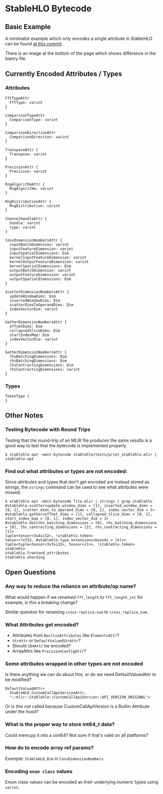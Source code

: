 # StableHLO Bytecode

## Basic Example
A minimalist example which only encodes a single attribute in StableHLO can be found [at this commit](https://github.com/openxla/stablehlo/commit/00e3dc98d8d956e5e494be3022df973821e58e91
). 

There is an image at the bottom of the page which shows difference in the bianry file.

## Currently Encoded Attributes / Types

### Attributes

```
FftTypeAttr
  FftType: varint
}

ComparisonTypeAttr
  ComparisonType: varint
}

ComparisonDirectionAttr
  ComparisonDirection: varint
}

TransposeAttr {
  Transpose: varint
}

PrecisionAttr {
  Precision: varint
}

RngAlgorithmAttr {
  RngAlgorithm: varint
}

RngDistributionAttr {
  RngDistribution: varint
}

ChannelHandleAttr {
  handle: varint
  type: varint
}

ConvDimensionNumbersAttr {
  inputBatchDimension: varint
  inputFeatureDimension: varint
  inputSpatialDimensions: Dim
  kernelInputFeatureDimension: varint
  kernelOutputFeatureDimension: varint
  kernelSpatialDimensions: Dim
  outputBatchDimension: varint
  outputFeatureDimension: varint
  outputSpatialDimensions: Dim
}

ScatterDimensionNumbersAttr {
  updateWindowDims: Dim
  insertedWindowDims: Dim
  scatterDimsToOperandDims: Dim
  indexVectorDim: varint
}

GatherDimensionNumbersAttr {
  offsetDims: Dim
  collapsedSliceDims: Dim
  startIndexMap: Dim
  indexVectorDim: varint
}

GatherDimensionNumbersAttr {
  lhsBatchingDimensions: Dim
  rhsBatchingDimensions: Dim
  lhsContractingDimensions: Dim
  rhsContractingDimensions: varint
}

```

### Types

```
TokenType {
}
```

## Other Notes

### Testing Bytecode with Round Trips
Testing that the round-trip of an MLIR file produces the same results is a good
way to test that the bytecode is implemented properly.

```
$ stablehlo-opt -emit-bytecode stablehlo/tests/print_stablehlo.mlir | stablehlo-opt
```

### Find out what attributes or types are not encoded:
Since attributes and types that don't get encoded are instead stored as strings,
the `strings` command can be used to see what attributes were missed:

```
$ stablehlo-opt -emit-bytecode file.mlir | strings | grep stablehlo
#stablehlo.scatter<update_window_dims = [1], inserted_window_dims = [0, 1], scatter_dims_to_operand_dims = [0, 1], index_vector_dim = 1>
#stablehlo.gather<offset_dims = [1], collapsed_slice_dims = [0, 1], start_index_map = [0, 1], index_vector_dim = 1>
#stablehlo.dot<lhs_batching_dimensions = [0], rhs_batching_dimensions = [0], lhs_contracting_dimensions = [2], rhs_contracting_dimensions = [1]>
tuple<tensor<3x4xi32>, !stablehlo.token>
tensor<?xf32, #stablehlo.type_extensions<bounds = [4]>>
tuple<tuple<tensor<3x3xi32>, tensor<i1>>, !stablehlo.token>
stablehlo
stablehlo.frontend_attributes
stablehlo.sharding
```

## Open Questions
### Any way to reduce the reliance on attribute/op name?
What would happen if we renamed `fft_length` to `fft_length_int` for example, 
is this a breaking change?

Similar quesiton for renaming `cross-replica-sum` to `cross_replica_sum`.

### What Attributes get encoded?
- Attributes from `BuiltinAttributes` like `ElementsAttr`?
- `StrAttr` or `DefaultValuedStrAttr`?
- Should `I64Attr` be encoded?
- ArrayAttrs like `PrecisionConfigAttr`?

### Some attributes wrapped in other types are not encoded
Is there anything we can do about this, or do we need DefaultValuedAttr to be
modified?

```
DefaultValuedAttr<
  StableHLO_CustomCallApiVersionAttr,
  "::mlir::stablehlo::CustomCallApiVersion::API_VERSION_ORIGINAL">
```

Or is this not called because CustomCallApiVersion is a Builtin Attribute
under the hood?

### What is the proper way to store int64_t data?
Could memcpy it into a uint64? Not sure if that's valid on all platforms?

### How do to encode array ref params?
Example: `StableHLO_Dim` in `ConvDimensionNumbers`

### Encoding `enum class` values
Enum class values can be encoded as their underlying numeric types using `varint`.